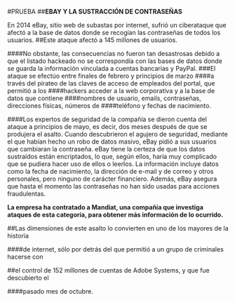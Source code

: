 #PRUEBA
##**EBAY Y LA SUSTRACCIÓN DE CONTRASEÑAS**


En 2014 eBay, sitio web de subastas por internet, sufrió un ciberataque que
afectó a la base de datos donde se recogían las contraseñas de todos los usuarios.
##Este ataque afectó a 145 millones de usuarios.


####No obstante, las consecuencias no fueron tan desastrosas debido a que el listado hackeado no
se correspondía con las bases de datos donde se guarda la información
vinculada a cuentas bancarias y PayPal.
###El ataque se efectúo entre finales de febrero y principios de marzo
####a través del pirateo de las claves de acceso de empleados del portal, que permitió a los
####hackers acceder a la web corporativa y a la base de datos que contiene
####nombres de usuario, emails, contraseñas, direcciones físicas, números de
####teléfono y fechas de nacimiento.



####Los expertos de seguridad de la compañía se dieron cuenta del ataque a
principios de mayo, es decir, dos meses después de que se produjera el asalto.
Cuando descubrieron el agujero de seguridad, mediante el que habían hecho
un robo de datos masivo, eBay pidió a sus usuarios que cambiaran la
contraseña. eBay tiene la certeza de que los datos sustraídos
están encriptados, lo que, según ellos, haría muy complicado que se pudiera
hacer uso de ellos o leerlos. La información incluye datos como la fecha de
nacimiento, la dirección de e-mail y de correo y otros personales, pero ninguno
de carácter financiero. Además, eBay asegura que hasta el momento las
contraseñas no han sido usadas para acciones fraudulentas.



**La empresa ha contratado a Mandiat, una compañía que investiga ataques
de esta categoría, para obtener más información de lo ocurrido.**


##Las dimensiones de este asalto lo convierten en uno de los mayores de la historia

####de internet, sólo por detrás del que permitió a un grupo de criminales hacerse con

##el control de 152 millones de cuentas de Adobe Systems, y que fue descubierto el

####pasado mes de octubre.
